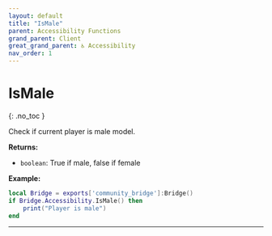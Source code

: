 ```yaml
---
layout: default
title: "IsMale"
parent: Accessibility Functions
grand_parent: Client
great_grand_parent: ♿ Accessibility
nav_order: 1
---
```


# IsMale
{: .no_toc }

Check if current player is male model.

**Returns:**
- `boolean`: True if male, false if female

**Example:**
```lua
local Bridge = exports['community_bridge']:Bridge()
if Bridge.Accessibility.IsMale() then
    print("Player is male")
end
```

---